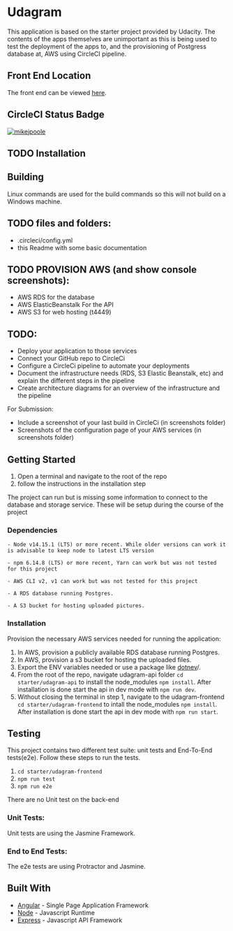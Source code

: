 # Udagram

This application is based on the starter project provided by Udacity. The contents of the apps themselves are unimportant as this is being used to test the deployment of the apps to, and the provisioning of Postgress database at, AWS using CircleCI pipeline.


## Front End Location
The front end can be viewed [here](http://nd0067-c4-frontend.s3-website-us-east-1.amazonaws.com/).


## CircleCI Status Badge
[![mikejpoole](https://circleci.com/gh/mikejpoole/nd0067-c4-udagram.svg?style=svg)](https://circleci.com/gh/mikejpoole/nd0067-c4-udagram)




## TODO Installation



## Building
Linux commands are used for the build commands so this will not build on a Windows machine.



## TODO files and folders:
*    .circleci/config.yml
*    this Readme with some basic documentation


## TODO PROVISION AWS (and show console screenshots):
*    AWS RDS for the database
*    AWS ElasticBeanstalk For the API
*    AWS S3 for web hosting (t4449)


## TODO:
*    Deploy your application to those services
*    Connect your GitHub repo to CircleCi
*    Configure a CircleCi pipeline to automate your deployments
*    Document the infrastructure needs (RDS, S3 Elastic Beanstalk, etc) and explain the different steps in the pipeline
*    Create architecture diagrams for an overview of the infrastructure and the pipeline


For Submission:
*    Include a screenshot of your last build in CircleCi (in screenshots folder)
*    Screenshots of the configuration page of your AWS services (in screenshots folder)


## Getting Started

1. Open a terminal and navigate to the root of the repo
1. follow the instructions in the installation step

The project can run but is missing some information to connect to the database and storage service. These will be setup during the course of the project

### Dependencies

```
- Node v14.15.1 (LTS) or more recent. While older versions can work it is advisable to keep node to latest LTS version

- npm 6.14.8 (LTS) or more recent, Yarn can work but was not tested for this project

- AWS CLI v2, v1 can work but was not tested for this project

- A RDS database running Postgres.

- A S3 bucket for hosting uploaded pictures.

```

### Installation

Provision the necessary AWS services needed for running the application:

1. In AWS, provision a publicly available RDS database running Postgres. <Place holder for link to classroom article>
1. In AWS, provision a s3 bucket for hosting the uploaded files. <Place holder for tlink to classroom article>
1. Export the ENV variables needed or use a package like [dotnev](https://www.npmjs.com/package/dotenv)/.
1. From the root of the repo, navigate udagram-api folder `cd starter/udagram-api` to install the node_modules `npm install`. After installation is done start the api in dev mode with `npm run dev`.
1. Without closing the terminal in step 1, navigate to the udagram-frontend `cd starter/udagram-frontend` to intall the node_modules `npm install`. After installation is done start the api in dev mode with `npm run start`.

## Testing

This project contains two different test suite: unit tests and End-To-End tests(e2e). Follow these steps to run the tests.

1. `cd starter/udagram-frontend`
1. `npm run test`
1. `npm run e2e`

There are no Unit test on the back-end

### Unit Tests:

Unit tests are using the Jasmine Framework.

### End to End Tests:

The e2e tests are using Protractor and Jasmine.

## Built With

- [Angular](https://angular.io/) - Single Page Application Framework
- [Node](https://nodejs.org) - Javascript Runtime
- [Express](https://expressjs.com/) - Javascript API Framework
